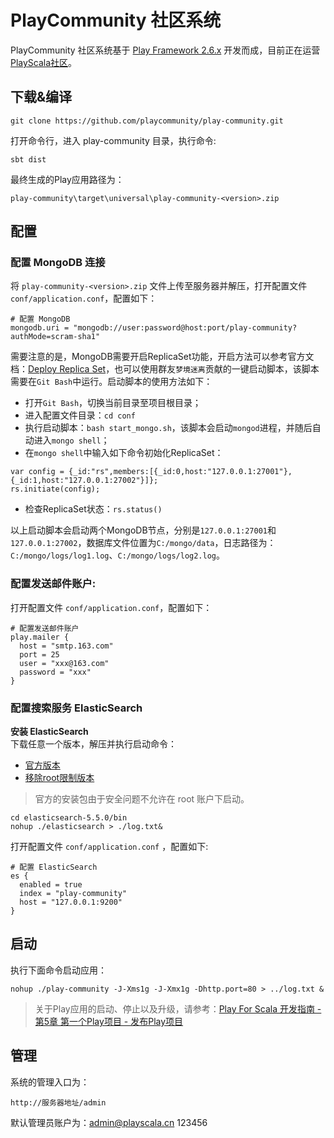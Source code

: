 # PlayCommunity 社区系统

PlayCommunity 社区系统基于 [Play Framework 2.6.x](https://www.playframework.com/documentation/2.6.x/Home) 开发而成，目前正在运营[PlayScala社区](http://www.playscala.cn)。

## 下载&编译
```
git clone https://github.com/playcommunity/play-community.git
```
打开命令行，进入 play-community 目录，执行命令:
```
sbt dist
```
最终生成的Play应用路径为：
```
play-community\target\universal\play-community-<version>.zip
```

## 配置
### 配置 MongoDB 连接

将 `play-community-<version>.zip` 文件上传至服务器并解压，打开配置文件 `conf/application.conf`，配置如下：
```
# 配置 MongoDB
mongodb.uri = "mongodb://user:password@host:port/play-community?authMode=scram-sha1"
```
需要注意的是，MongoDB需要开启ReplicaSet功能，开启方法可以参考官方文档：[Deploy Replica Set](https://docs.mongodb.com/manual/tutorial/deploy-replica-set/index.html)，也可以使用群友`梦境迷离`贡献的一键启动脚本，该脚本需要在`Git Bash`中运行。启动脚本的使用方法如下：
- 打开`Git Bash`，切换当前目录至项目根目录；
- 进入配置文件目录：`cd conf`
- 执行启动脚本：`bash start_mongo.sh`，该脚本会启动`mongod`进程，并随后自动进入`mongo shell`；
- 在`mongo shell`中输入如下命令初始化ReplicaSet：
```
var config = {_id:"rs",members:[{_id:0,host:"127.0.0.1:27001"},{_id:1,host:"127.0.0.1:27002"}]};
rs.initiate(config);
```
- 检查ReplicaSet状态：`rs.status()`

以上启动脚本会启动两个MongoDB节点，分别是`127.0.0.1:27001`和`127.0.0.1:27002`，数据库文件位置为`C:/mongo/data`，日志路径为：`C:/mongo/logs/log1.log`、`C:/mongo/logs/log2.log`。

### 配置发送邮件账户:
打开配置文件 `conf/application.conf`，配置如下：
```
# 配置发送邮件账户
play.mailer {
  host = "smtp.163.com"
  port = 25
  user = "xxx@163.com"
  password = "xxx"
}
```

### 配置搜索服务 ElasticSearch
**安装 ElasticSearch**   
下载任意一个版本，解压并执行启动命令：
- [官方版本](https://www.elastic.co/products/elasticsearch)
- [移除root限制版本](http://pan.baidu.com/s/1jIijkrW) 
> 官方的安装包由于安全问题不允许在 root 账户下启动。
```
cd elasticsearch-5.5.0/bin
nohup ./elasticsearch > ./log.txt&
```
打开配置文件 `conf/application.conf` ，配置如下:
```
# 配置 ElasticSearch
es {
  enabled = true
  index = "play-community"
  host = "127.0.0.1:9200"
}
```

## 启动
执行下面命令启动应用：
```
nohup ./play-community -J-Xms1g -J-Xmx1g -Dhttp.port=80 > ../log.txt &
```
> 关于Play应用的启动、停止以及升级，请参考：[Play For Scala 开发指南 - 第5章 第一个Play项目 - 发布Play项目](https://www.playscala.cn/doc/catalog?_id=j1_11)

## 管理
系统的管理入口为：
```
http://服务器地址/admin
```
默认管理员账户为：admin@playscala.cn 123456

